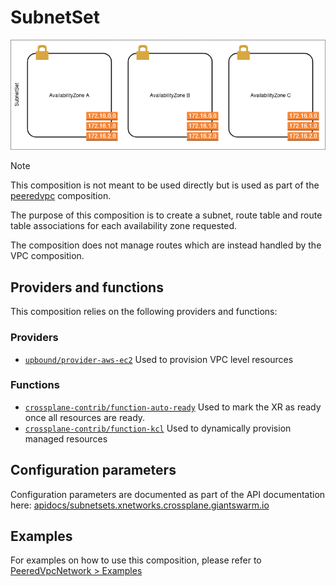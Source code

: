 # SubnetSet

![subnetset](./subnetset.png)

> [!NOTE]
> This composition is not meant to be used directly but is used as part of the
> [peeredvpc](./peeredvpc.md) composition.

The purpose of this composition is to create a subnet, route table and route
table associations for each availability zone requested.

The composition does not manage routes which are instead handled by the VPC
composition.

## Providers and functions

This composition relies on the following providers and functions:

### Providers

- [`upbound/provider-aws-ec2`] Used to provision VPC level resources

### Functions

- [`crossplane-contrib/function-auto-ready`] Used to mark the XR as ready once
  all resources are ready.
- [`crossplane-contrib/function-kcl`] Used to dynamically provision managed
  resources

## Configuration parameters

Configuration parameters are documented as part of the API documentation here:
[apidocs/subnetsets.xnetworks.crossplane.giantswarm.io](../../../apidocs/subnetsets.xnetworks.crossplane.giantswarm.io.md)

## Examples

For examples on how to use this composition, please refer to
[PeeredVpcNetwork > Examples](./peeredvpc.md#examples)

[`upbound/provider-aws-ec2`]: https://marketplace.upbound.io/providers/upbound/provider-aws-ec2
[`crossplane-contrib/function-auto-ready`]: https://marketplace.upbound.io/functions/crossplane-contrib/function-auto-ready
[`crossplane-contrib/function-kcl`]: https://marketplace.upbound.io/functions/crossplane-contrib/function-kcl

